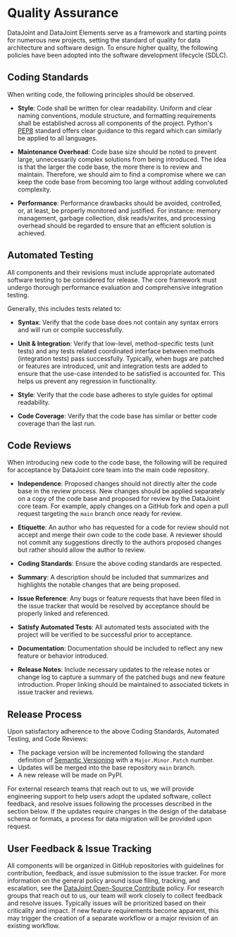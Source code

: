 # Quality Assurance

DataJoint and DataJoint Elements serve as a framework and starting points for numerous new projects, setting the standard of quality for data architecture and software design. To ensure higher quality, the following policies have been adopted into the software development lifecycle (SDLC).

## Coding Standards

When writing code, the following principles should be observed.

- **Style**: Code shall be written for clear readability. Uniform and clear naming conventions, module structure, and formatting requirements shall be established across all components of the project. Python's [PEP8](https://www.python.org/dev/peps/pep-0008/#naming-conventions) standard offers clear guidance to this regard which can similarly be applied to all languages.

- **Maintenance Overhead**: Code base size should be noted to prevent large, unnecessarily complex solutions from being introduced. The idea is that the larger the code base, the more there is to review and maintain. Therefore, we should aim to find a compromise where we can keep the code base from becoming too large without adding convoluted complexity.

- **Performance**: Performance drawbacks should be avoided, controlled, or, at least, be properly monitored and justified. For instance: memory management, garbage collection, disk reads/writes, and processing overhead should be regarded to ensure that an efficient solution is achieved.

## Automated Testing

All components and their revisions must include appropriate automated software testing to be considered for release. The core framework must undergo thorough performance evaluation and comprehensive integration testing.

Generally, this includes tests related to:

- **Syntax**: Verify that the code base does not contain any syntax errors and will run or compile successfully.
- **Unit & Integration**: Verify that low-level, method-specific tests (unit tests) and any tests related coordinated interface between methods (integration tests) pass successfully. Typically, when bugs are patched or features are introduced, unit and integration tests are added to ensure that the use-case intended to be satisfied is accounted for. This helps us prevent any regression in functionality.

- **Style**: Verify that the code base adheres to style guides for optimal readability.

- **Code Coverage**: Verify that the code base has similar or better code coverage than the last run.

## Code Reviews

When introducing new code to the code base, the following will be required for acceptance by DataJoint core team into the main code repository.

- **Independence**: Proposed changes should not directly alter the code base in the review process. New changes should be applied separately on a copy of the code base and proposed for review by the DataJoint core team. For example, apply changes on a GitHub fork and open a pull request targeting the `main` branch once ready for review.

- **Etiquette**: An author who has requested for a code for review should not accept and merge their own code to the code base. A reviewer should not commit any suggestions directly to the authors proposed changes but rather should allow the author to review.

- **Coding Standards**: Ensure the above coding standards are respected.

- **Summary**: A description should be included that summarizes and highlights the notable changes that are being proposed.

- **Issue Reference**: Any bugs or feature requests that have been filed in the issue tracker that would be resolved by acceptance should be properly linked and referenced.

- **Satisfy Automated Tests**: All automated tests associated with the project will be verified to be successful prior to acceptance.

- **Documentation**: Documentation should be included to reflect any new feature or behavior introduced.

- **Release Notes**: Include necessary updates to the release notes or change log to capture a summary of the patched bugs and new feature introduction. Proper linking should be maintained to associated tickets in issue tracker and reviews.

## Release Process

Upon satisfactory adherence to the above Coding Standards, Automated Testing, and Code Reviews:

- The package version will be incremented following the standard definition of [Semantic Versioning](https://semver.org/spec/v2.0.0.html) with a `Major.Minor.Patch` number.
- Updates will be merged into the base repository `main` branch.
- A new release will be made on PyPI.

For external research teams that reach out to us, we will provide engineering support to help users adopt the updated software, collect feedback, and resolve issues following the processes described in the section below. If the updates require changes in the design of the database schema or formats, a process for data migration will be provided upon request.

## User Feedback & Issue Tracking

All components will be organized in GitHub repositories with guidelines for contribution, feedback, and issue submission to the issue tracker. For more information on the general policy around issue filing, tracking, and escalation, see the [DataJoint Open-Source Contribute](/community/contribution) policy. For research groups that reach out to us, our team will work closely to collect feedback and resolve issues. Typically issues will be prioritized based on their criticality and impact. If new feature requirements become apparent, this may trigger the creation of a separate workflow or a major revision of an existing workflow.
